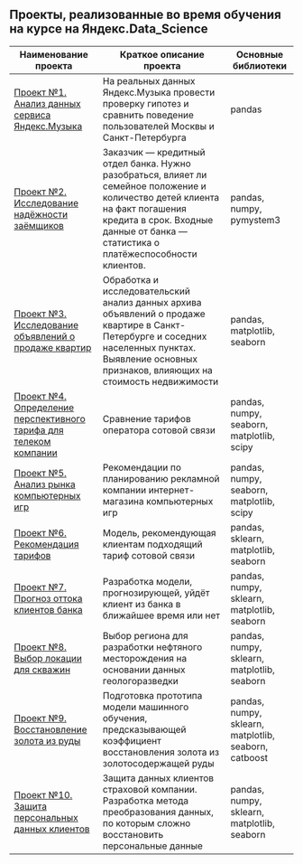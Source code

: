 ## Проекты, реализованные во время обучения на курсе на Яндекс.Data_Science
Наименование проекта | Краткое описание проекта | Основные библиотеки
--|--|--
[Проект №1. Анализ данных сервиса Яндекс.Музыка](https://github.com/panomsk/Yandex.Data_Science/tree/master/Project_01) | На реальных данных Яндекс.Музыка провести проверку гипотез и сравнить поведение пользователей Москвы и Санкт-Петербурга | pandas
[Проект №2. Исследование надёжности заёмщиков](https://github.com/panomsk/Yandex.Data_Science/tree/master/Project_02) | Заказчик — кредитный отдел банка. Нужно разобраться, влияет ли семейное положение и количество детей клиента на факт погашения кредита в срок. Входные данные от банка — статистика о платёжеспособности клиентов. | pandas, numpy, pymystem3
[Проект №3. Исследование объявлений о продаже квартир](https://github.com/panomsk/Yandex.Data_Science/tree/master/Project_03) | Обработка и исследовательский анализ данных архива объявлений о продаже квартире в Санкт-Петербурге и соседних населенных пунктах. Выявление основных признаков, влияющих на стоимость недвижимости | pandas, matplotlib, seaborn
[Проект №4. Определение перспективного тарифа для телеком компании](https://github.com/panomsk/Yandex.Data_Science/tree/master/Project_04) | Сравнение тарифов оператора сотовой связи | pandas, numpy, seaborn, matplotlib, scipy
[Проект №5. Анализ рынка компьютерных игр](https://github.com/panomsk/Yandex.Data_Science/tree/master/Project_05) | Рекомендации по планированию рекламной компании интернет-магазина компьютерных игр | pandas, numpy, seaborn, matplotlib, scipy
[Проект №6. Рекомендация тарифов](https://github.com/panomsk/Yandex.Data_Science/tree/master/Project_06) | Модель, рекомендующая клиентам подходящий тариф сотовой связи | pandas, sklearn, matplotlib, seaborn
[Проект №7. Прогноз оттока клиентов банка](https://github.com/panomsk/Yandex.Data_Science/tree/master/Project_07) | Разработка модели, прогнозирующей, уйдёт клиент из банка в ближайшее время или нет | pandas, numpy, sklearn, matplotlib, seaborn
[Проект №8. Выбор локации для скважин](https://github.com/panomsk/Yandex.Data_Science/tree/master/Project_08) | Выбор региона для разработки нефтяного месторождения на основании данных геологоразведки | pandas, numpy, sklearn, matplotlib, seaborn
[Проект №9. Восстановление золота из руды](https://github.com/panomsk/Yandex.Data_Science/tree/master/Project_09) | Подготовка прототипа модели машинного обучения, предсказывающей коэффициент восстановления золота из золотосодержащей руды | pandas, numpy, sklearn, matplotlib, seaborn, catboost
[Проект №10. Защита персональных данных клиентов](https://github.com/panomsk/Yandex.Data_Science/tree/master/Project_10) | Защита данных клиентов страховой компании. Разработка метода преобразования данных, по которым сложно восстановить персональные данные | pandas, numpy, sklearn, matplotlib, seaborn